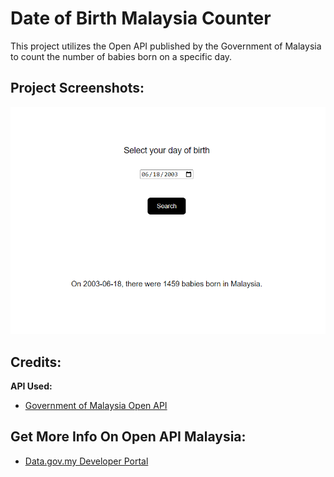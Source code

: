 # Date of Birth Malaysia Counter

This project utilizes the Open API published by the Government of Malaysia to count the number of babies born on a specific day.

## Project Screenshots:

![Project Screenshot](https://raw.githubusercontent.com/ongcl03/Date-Birth-Malaysia/main/images/project-screenshot.png)

## Credits:

**API Used:**
- [Government of Malaysia Open API](https://developer.data.gov.my/static-api/data-catalogue)

## Get More Info On Open API Malaysia:

- [Data.gov.my Developer Portal](https://developer.data.gov.my/)
